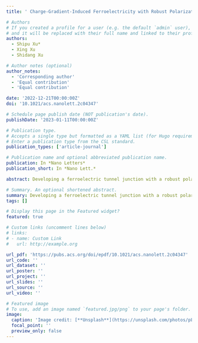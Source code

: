 ```yaml
---
title: ' Charge-Gradient-Induced Ferroelectricity with Robust Polarization Reversal'

# Authors
# If you created a profile for a user (e.g. the default `admin` user), write the username (folder name) here
# and it will be replaced with their full name and linked to their profile.
authors:
  - Shipu Xu*
  - Xing Xu
  - Shidang Xu

# Author notes (optional)
author_notes:
  - 'Corresponding author'
  - 'Equal contribution'
  - 'Equal contribution'

date: '2022-12-21T00:00:00Z'
doi: '10.1021/acs.nanolett.2c04347'

# Schedule page publish date (NOT publication's date).
publishDate: '2023-01-11T00:00:00Z'

# Publication type.
# Accepts a single type but formatted as a YAML list (for Hugo requirements).
# Enter a publication type from the CSL standard.
publication_types: ['article-journal']

# Publication name and optional abbreviated publication name.
publication: In *Nano Letters*
publication_short: In *Nano Lett.*

abstract: Developing a ferroelectric tunnel junction with a robust polarization reversal is essential for errorless data storage, but it remains challenging since the second-order phase transition dominates the reversal and introduces intermediate states. This investigation has proposed a charge-gradient-induced ferroelectricity, which is featured with the first-order phase transition. As an order parameter, a charge-gradient-induced polarization is achieved by modulation of stoichiometric oxygen along the Bi2O2Se/Bi2Se3O9 bilayer during pulsed laser deposition. At room temperature, this polarity points out-of-plane and shows an abrupt reversal in the ferroelectric hysteresis loop. The coercive field only increases by 0.04 V/nm after 300 reversals. Fabricated into the ferroelectric tunnel junction, the bilayer ferroelectric exhibits a comparable electroresistance of 100. The ON/OFF state can be switched repeatedly or after a 360 s retention. Characterizations of scanning capacitance microscopy and the current–voltage relation demonstrate that the ON/OFF switching is based on an injection exchange between the tunnelling and the thermionic emission.

# Summary. An optional shortened abstract.
summary: Developing a ferroelectric tunnel junction with a robust polarization reversal is essential for errorless data storage, but it remains challenging since the second-order phase transition dominates the reversal and introduces intermediate states. This investigation has proposed a charge-gradient-induced ferroelectricity, which is featured with the first-order phase transition. As an order parameter, a charge-gradient-induced polarization is achieved by modulation of stoichiometric oxygen along the Bi2O2Se/Bi2Se3O9 bilayer during pulsed laser deposition. At room temperature, this polarity points out-of-plane and shows an abrupt reversal in the ferroelectric hysteresis loop. The coercive field only increases by 0.04 V/nm after 300 reversals. Fabricated into the ferroelectric tunnel junction, the bilayer ferroelectric exhibits a comparable electroresistance of 100. The ON/OFF state can be switched repeatedly or after a 360 s retention. Characterizations of scanning capacitance microscopy and the current–voltage relation demonstrate that the ON/OFF switching is based on an injection exchange between the tunnelling and the thermionic emission.
tags: []

# Display this page in the Featured widget?
featured: true

# Custom links (uncomment lines below)
# links:
# - name: Custom Link
#   url: http://example.org

url_pdf: 'https://pubs.acs.org/doi/epdf/10.1021/acs.nanolett.2c04347'
url_code: ''
url_dataset: ''
url_poster: ''
url_project: ''
url_slides: ''
url_source: ''
url_video: ''

# Featured image
# To use, add an image named `featured.jpg/png` to your page's folder.
image:
  caption: 'Image credit: [**Unsplash**](https://unsplash.com/photos/pLCdAaMFLTE)'
  focal_point: ''
  preview_only: false
---
```

